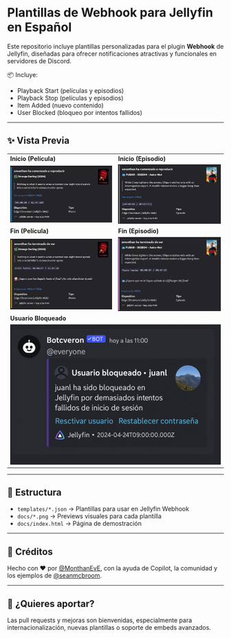 # Plantillas de Webhook para Jellyfin en Español

Este repositorio incluye plantillas personalizadas para el plugin **Webhook** de Jellyfin, diseñadas para ofrecer notificaciones atractivas y funcionales en servidores de Discord.  

📦 Incluye:

- Playback Start (películas y episodios)
- Playback Stop (películas y episodios)
- Item Added (nuevo contenido)
- User Blocked (bloqueo por intentos fallidos)

---

## ✨ Vista Previa

<table>
  <tr>
    <td><strong>Inicio (Película)</strong></td>
    <td><strong>Inicio (Episodio)</strong></td>
  </tr>
  <tr>
    <td><img src="docs/Playback_Start_Movie.png" width="300"/></td>
    <td><img src="docs/Playback_Start.png" width="300"/></td>
  </tr>
  <tr>
    <td><strong>Fin (Película)</strong></td>
    <td><strong>Fin (Episodio)</strong></td>
  </tr>
  <tr>
    <td><img src="docs/Playback_Stop_Movie.png" width="300"/></td>
    <td><img src="docs/Playback_Stop_Episode.png" width="300"/></td>
  </tr>
  <tr>
    <td colspan="2"><strong>Usuario Bloqueado</strong></td>
  </tr>
  <tr>
    <td colspan="2"><img src="docs/User_Locked.png" width="600"/></td>
  </tr>
</table>

---

## 📁 Estructura

- `templates/*.json` → Plantillas para usar en Jellyfin Webhook
- `docs/*.png` → Previews visuales para cada plantilla
- `docs/index.html` → Página de demostración

---

## 🙌 Créditos

Hecho con ❤️ por [@MonthanEvE](https://github.com/MonthanEvE), con la ayuda de Copilot, la comunidad y los ejemplos de [@seanmcbroom](https://github.com/seanmcbroom).

---

## 🧪 ¿Quieres aportar?

Las pull requests y mejoras son bienvenidas, especialmente para internacionalización, nuevas plantillas o soporte de embeds avanzados.
